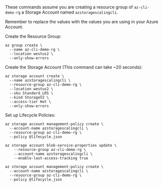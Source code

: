 These commands assume you are creating a resource group of `az-cli-demo-rg` a Storage Account named `azstoragescalingcli`. 

Remember to replace the values with the values you are using in your Azure Account.

Create the Resource Group:

```
az group create \
  --name az-cli-demo-rg \
  --location westus2 \
  --only-show-errors
```

Create the Storage Account (This command can take ~20 seconds):

```
az storage account create \
  --name azstoragescalingcli \
  --resource-group az-cli-demo-rg \
  --location westus2 \
  --sku Standard_LRS \
  --kind StorageV2 \
  --access-tier Hot \
  --only-show-errors
```

Set up Lifecycle Policies:

```
az storage account management-policy create \
  --account-name azstoragescalingcli \
  --resource-group az-cli-demo-rg \
  --policy @lifecycle.json
```

```
az storage account blob-service-properties update \
    --resource-group az-cli-demo-rg \
    --account-name azstoragescalingcli \
    --enable-last-access-tracking true
```

```
az storage account management-policy create \
  --account-name azstoragescalingcli \
  --resource-group az-cli-demo-rg \
  --policy @lifecycle.json
```